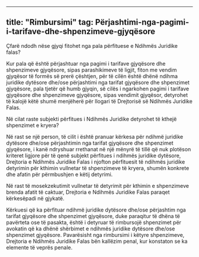 
---
title: "Rimbursimi"
tag: Përjashtimi-nga-pagimi-i-tarifave-dhe-shpenzimeve-gjyqësore
---

Çfarë ndodh nëse gjyqi fitohet nga pala përfituese e Ndihmës Juridike falas?

Kur pala që është përjashtuar nga pagimi i tarifave gjyqësore dhe shpenzimeve gjyqësore, sipas parashikimeve të ligjit, fiton me vendim gjyqësor të formës së prerë çështjen, për të cilën është dhënë ndihma juridike dytësore dhe/ose përjashtimi nga tarifat gjyqësore dhe shpenzimet gjyqësore, pala tjetër që humb gjyqin, së cilës i ngarkohen pagimi i tarifave gjyqësore dhe shpenzimeve gjyqësore, sipas vendimit gjyqësor, detyrohet të kalojë këtë shumë menjëherë për llogari të Drejtorisë së Ndihmës Juridike Falas.

Në cilat raste subjekti përfitues i Ndihmës Juridike detyrohet të kthejë shpenzimet e kryera? 

Në rast se një person, të cilit i është pranuar kërkesa për ndihmë juridike dytësore dhe/ose përjashtimin nga tarifat gjyqësore dhe shpenzimet gjyqësore, i kanë ndryshuar rrethanat në një mënyrë të tillë që nuk plotëson kriteret ligjore për të qenë subjekt përfitues i ndihmës juridike dytësore, Drejtoria e Ndihmës Juridike Falas i njofton përfituesit të ndihmës juridike detyrimin për kthimin vullnetar të shpenzimeve të kryera, shumën konkrete dhe afatin për përmbushjen e këtij detyrimi.

Në rast të mosekzekutimit vullnetar të detyrimit për kthimin e shpenzimeve brenda afatit të caktuar, Drejtoria e Ndihmës Juridike Falas paraqet kërkesëpadi në gjykatë.

Kërkuesi që ka përfituar ndihmë juridike dytësore dhe/ose përjashtim nga tarifat gjyqësore dhe shpenzimet gjyqësore, duke paraqitur të dhëna të pavërteta ose të pasakta, është i detyruar të rimbursojë shpenzimet për avokatin që ka dhënë shërbimet e ndihmës juridike dytësore dhe/ose shpenzimet gjyqësore. Pavarësisht nga rimbursimi i këtyre shpenzimeve, Drejtoria e Ndihmës Juridike Falas bën kallëzim penal, kur konstaton se ka elemente të veprës penale.


